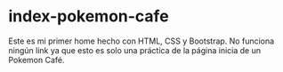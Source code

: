 # index-pokemon-cafe
Este es mi primer home hecho con HTML, CSS y Bootstrap. No funciona ningún link ya que esto es solo una práctica de la página inicia de un Pokemon Café.
